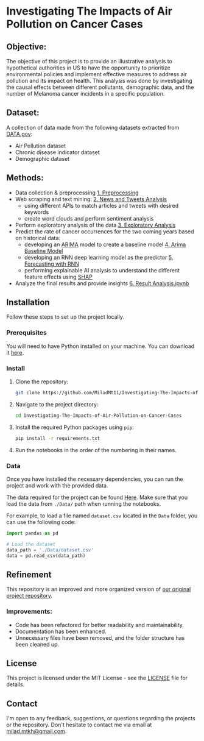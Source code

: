 # Investigating The Impacts of Air Pollution on Cancer Cases

## Objective:
The objective of this project is to provide an illustrative analysis to hypothetical authorities in US to have the opportunity to prioritize environmental policies and implement effective measures to address air pollution and its impact on health. This analysis was done by investigating the causal effects between different pollutants, demographic data, and the number of Melanoma cancer incidents in a specific population.

## Dataset:
A collection of data made from the following datasets extracted from [DATA.gov](https://data.gov/):
* Air Pollution dataset
* Chronic disease indicator dataset
* Demographic dataset

## Methods:
* Data collection & preprocessing [1. Preprocessing](https://github.com/MiladMt11/Investigating-The-Impacts-of-Air-Pollution-on-Cancer-Cases/blob/9d3470a39f04b5059e2692afca616679485a5d2f/1.%20Preprocessing.ipynb)
* Web scraping and text mining: [2. News and Tweets Analysis](https://github.com/MiladMt11/Investigating-The-Impacts-of-Air-Pollution-on-Cancer-Cases/blob/940f072729e2f6579bea846be6714cfd13f61874/2.%20News%20and%20Tweets%20Analysis.ipynb)
  - using different APIs to match articles and tweets with desired keywords
  - create word clouds and perform sentiment analysis
* Perform exploratory analysis of the data [3. Exploratory Analysis](https://github.com/MiladMt11/Investigating-The-Impacts-of-Air-Pollution-on-Cancer-Cases/blob/940f072729e2f6579bea846be6714cfd13f61874/3.%20Exploratory%20Analysis.ipynb)
* Predict the rate of cancer occurrences for the two coming years based on historical data:
  - developing an [ARIMA](https://en.wikipedia.org/wiki/Autoregressive_integrated_moving_average) model to create a baseline model [4. Arima Baseline Model](https://github.com/MiladMt11/Investigating-The-Impacts-of-Air-Pollution-on-Cancer-Cases/blob/940f072729e2f6579bea846be6714cfd13f61874/4.%20Arima%20Baseline%20Model.ipynb)
  - developing an RNN deep learning model as the predictor [5. Forecasting with RNN](https://github.com/MiladMt11/Investigating-The-Impacts-of-Air-Pollution-on-Cancer-Cases/blob/940f072729e2f6579bea846be6714cfd13f61874/5.%20Forecasting%20with%20RNN.ipynb)
  - performing explainable AI analysis to understand the different feature effects using [SHAP](https://shap.readthedocs.io/en/latest/)
* Analyze the final results and provide insights [6. Result Analysis.ipynb](https://github.com/MiladMt11/Investigating-The-Impacts-of-Air-Pollution-on-Cancer-Cases/blob/940f072729e2f6579bea846be6714cfd13f61874/4.%20Arima%20Baseline%20Model.ipynb)

## Installation

Follow these steps to set up the project locally.

### Prerequisites

You will need to have Python installed on your machine. You can download it [here](https://www.python.org/downloads/).

### Install

1. Clone the repository:

    ```bash
    git clone https://github.com/MiladMt11/Investigating-The-Impacts-of-Air-Pollution-on-Cancer-Cases.git
    ```

2. Navigate to the project directory:

    ```bash
    cd Investigating-The-Impacts-of-Air-Pollution-on-Cancer-Cases
    ```

3. Install the required Python packages using `pip`:

    ```bash
    pip install -r requirements.txt
    ```

4. Run the notebooks in the order of the numbering in their names.

### Data

Once you have installed the necessary dependencies, you can run the project and work with the provided data.

The data required for the project can be found [Here](https://drive.google.com/drive/folders/1OTlH8BLThDNz2_YFmtk0xTr2xuT67Ll5?usp=drive_link). Make sure that you load the data from `./Data/` path when running the notebooks.

For example, to load a file named `dataset.csv` located in the `Data` folder, you can use the following code:

```python
import pandas as pd

# Load the dataset
data_path = './Data/dataset.csv'
data = pd.read_csv(data_path)
```

## Refinement

This repository is an improved and more organized version of [our original project repository]([https://github.com/MiladMt11/original-repo](https://github.com/MiladMt11/ABA-Spring2023.git)). 

### Improvements:
- Code has been refactored for better readability and maintainability.
- Documentation has been enhanced.
- Unnecessary files have been removed, and the folder structure has been cleaned up.

## License

This project is licensed under the MIT License - see the [LICENSE](./LICENSE) file for details.

## Contact
I'm open to any feedback, suggestions, or questions regarding the projects or the repository. Don't hesitate to contact me via email at milad.mtkh@gmail.com.
